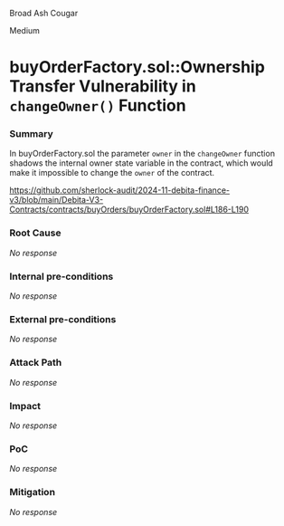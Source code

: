 Broad Ash Cougar

Medium

# buyOrderFactory.sol::Ownership Transfer Vulnerability in `changeOwner()` Function

### Summary

In buyOrderFactory.sol the parameter `owner` in the `changeOwner` function shadows the internal owner state variable in the contract, which would make it impossible to change the `owner` of the contract.

https://github.com/sherlock-audit/2024-11-debita-finance-v3/blob/main/Debita-V3-Contracts/contracts/buyOrders/buyOrderFactory.sol#L186-L190

### Root Cause

_No response_

### Internal pre-conditions

_No response_

### External pre-conditions

_No response_

### Attack Path

_No response_

### Impact

_No response_

### PoC

_No response_

### Mitigation

_No response_